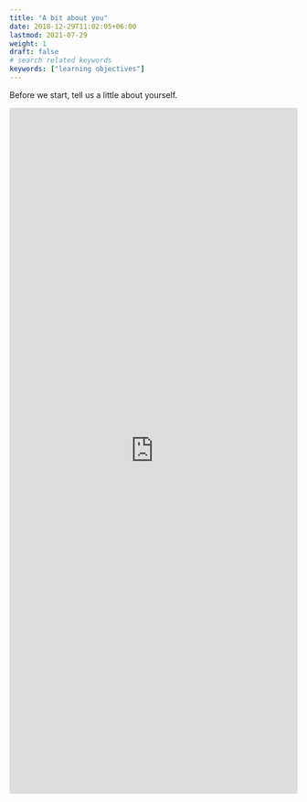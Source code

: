 ```yaml
---
title: "A bit about you"
date: 2018-12-29T11:02:05+06:00
lastmod: 2021-07-29
weight: 1
draft: false
# search related keywords
keywords: ["learning objectives"]
---
```


Before we start, tell us a little about yourself.

<iframe width="100%" height= "1200" src= "https://forms.office.com/Pages/ResponsePage.aspx?id=FRGudvwe8kqlNuKyRDrxoF9eRsjmWVREro7PsHC7hkVURTBQU1hNOUVBWllHWlBBUTJDWDNRVU5VNC4u&embed=true" frameborder= "0" marginwidth= "0" marginheight= "0" style= "border: none; max-width:100%;" allowfullscreen webkitallowfullscreen mozallowfullscreen msallowfullscreen> </iframe>